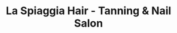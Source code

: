 ---
title: "La Spiaggia Hair - Tanning & Nail Salon"
url: /etobicoke/la-spiaggia-hair-tanning-and-nail-salon/
shop: vacant
---